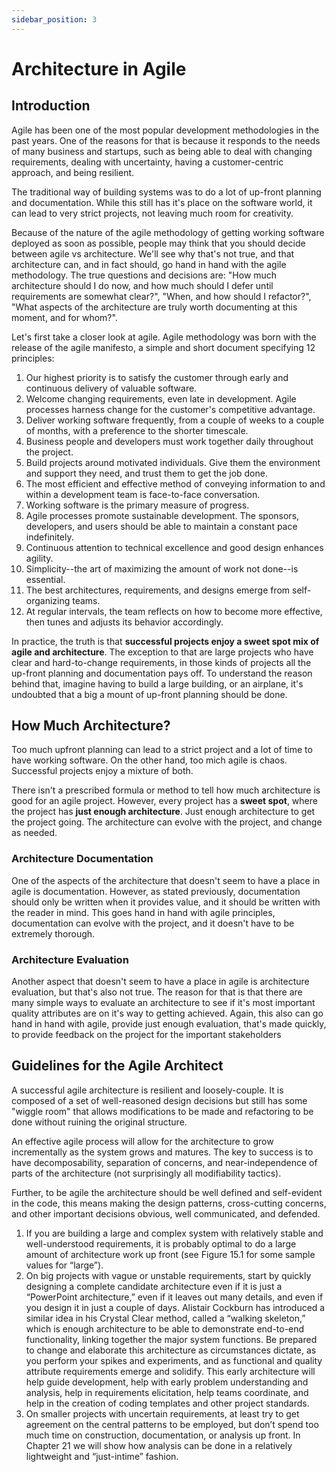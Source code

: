 ```yaml
---
sidebar_position: 3
---
```


# Architecture in Agile

## Introduction

Agile has been one of the most popular development methodologies in the past years. One of the reasons for that is because it responds to the needs of many business and startups, such as being able to deal with changing requirements, dealing with uncertainty, having a customer-centric approach, and being resilient.

The traditional way of building systems was to do a lot of up-front planning and documentation. While this still has it's place on the software world, it can lead to very strict projects, not leaving much room for creativity.

Because of the nature of the agile methodology of getting working software deployed as soon as possible, people may think that you should decide between agile vs architecture. We'll see why that's not true, and that architecture can, and in fact should, go hand in hand with the agile methodology. The true questions and decisions are: "How much architecture should I do now, and how much should I defer until requirements are somewhat clear?", "When, and how should I refactor?", "What aspects of the architecture are truly worth documenting at this moment, and for whom?".

Let's first take a closer look at agile. Agile methodology was born with the release of the agile manifesto, a simple and short document specifying 12 principles:

1. Our highest priority is to satisfy the customer through early and continuous delivery of valuable software.
2. Welcome changing requirements, even late in development. Agile processes harness change for the customer's competitive advantage.
3. Deliver working software frequently, from a couple of weeks to a couple of months, with a preference to the shorter timescale.
4. Business people and developers must work together daily throughout the project.
5. Build projects around motivated individuals. Give them the environment and support they need, and trust them to get the job done.
6. The most efficient and effective method of conveying information to and within a development team is face-to-face conversation.
7. Working software is the primary measure of progress.
8. Agile processes promote sustainable development. The sponsors, developers, and users should be able to maintain a constant pace indefinitely.
9. Continuous attention to technical excellence and good design enhances agility.
10. Simplicity--the art of maximizing the amount of work not done--is essential.
11. The best architectures, requirements, and designs emerge from self-organizing teams.
12. At regular intervals, the team reflects on how to become more effective, then tunes and adjusts its behavior accordingly.

In practice, the truth is that **successful projects enjoy a sweet spot mix of agile and architecture**. The exception to that are large projects who have clear and hard-to-change requirements, in those kinds of projects all the up-front planning and documentation pays off. To understand the reason behind that, imagine having to build a large building, or an airplane, it's undoubted that a big a mount of up-front planning should be done.

## How Much Architecture?

Too much upfront planning can lead to a strict project and a lot of time to have working software. On the other hand, too mich agile is chaos. Successful projects enjoy a mixture of both.

There isn't a prescribed formula or method to tell how much architecture is good for an agile project. However, every project has a **sweet spot**, where the project has **just enough architecture**. Just enough architecture to get the project going. The architecture can evolve with the project, and change as needed.

### Architecture Documentation

One of the aspects of the architecture that doesn't seem to have a place in agile is documentation. However, as stated previously, documentation should only be written when it provides value, and it should be written with the reader in mind. This goes hand in hand with agile principles, documentation can evolve with the project, and it doesn't have to be extremely thorough.

### Architecture Evaluation

Another aspect that doesn't seem to have a place in agile is architecture evaluation, but that's also not true. The reason for that is that there are many simple ways to evaluate an architecture to see if it's most important quality attributes are on it's way to getting achieved. Again, this also can go hand in hand with agile, provide just enough evaluation, that's made quickly, to provide feedback on the project for the important stakeholders

## Guidelines for the Agile Architect

A successful agile architecture is resilient and loosely-couple. It is composed of a set of well-reasoned design decisions but still has some "wiggle room" that allows modifications to be made and refactoring to be done without ruining the original structure.

An effective agile process will allow for the architecture to grow incrementally as the system grows and matures. The key to success is to have decomposability, separation of concerns, and near-independence of parts of the architecture (not surprisingly all modifiability tactics).

Further, to be agile the architecture should be well defined and self-evident in the code, this means making the design patterns, cross-cutting concerns, and other important decisions obvious, well communicated, and defended.

1. If you are building a large and complex system with relatively stable and well-understood requirements, it is probably optimal to do a large amount of architecture work up front (see Figure 15.1 for some sample values for “large”).
2. On big projects with vague or unstable requirements, start by quickly designing a complete candidate architecture even if it is just a “PowerPoint architecture,” even if it leaves out many details, and even if you design it in just a couple of days. Alistair Cockburn has introduced a similar idea in his Crystal Clear method, called a “walking skeleton,” which is enough architecture to be able to demonstrate end-to-end functionality, linking together the major system functions. Be prepared to change and elaborate this architecture as circumstances dictate, as you perform your spikes and experiments, and as functional and quality attribute requirements emerge and solidify. This early architecture will help guide development, help with early problem understanding and analysis, help in requirements elicitation, help teams coordinate, and help in the creation of coding templates and other project standards.
3. On smaller projects with uncertain requirements, at least try to get agreement on the central patterns to be employed, but don’t spend too much time on construction, documentation, or analysis up front. In Chapter 21 we will show how analysis can be done in a relatively lightweight and “just-intime” fashion.
